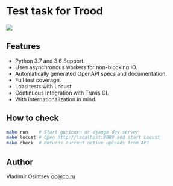 # Test task for Trood

[![](https://travis-ci.org/osminogin/trood_test_task.svg?branch=master)](https://travis-ci.org/osminogin/trood_test_task)

## Features

* Python 3.7 and 3.6 Support.
* Uses asynchronous workers for non-blocking IO.
* Automatically generated OpenAPI specs and documentation.
* Full test coverage.
* Load tests with Locust.
* Continuous Integration with Travis CI.
* With internationalization in mind.

## How to check

```bash
make run    # Start gunicorn or django dev server
make locust # Open http://localhost:8089 and start Locust
make check  # Returns current active uploads from API
```

## Author

Vladimir Osintsev <oc@co.ru>
